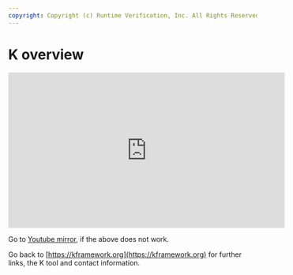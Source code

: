 ```yaml
---
copyright: Copyright (c) Runtime Verification, Inc. All Rights Reserved.
---
```


# K overview

<iframe
  width="560"
  height="315"
  src="https://www.youtube.com/embed/eSaIKHQOo4c"
  frameborder="0"
  allow="accelerometer; autoplay; encrypted-media; gyroscope; picture-in-picture"
  allowfullscreen
></iframe>

Go to [Youtube mirror](https://youtu.be/eSaIKHQOo4c), if the above does not work.

Go back to [https://kframework.org](https://kframework.org) for further links, the K tool and contact information.
